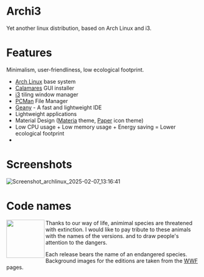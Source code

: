 
# Archi3

Yet another linux distribution, based on Arch Linux and i3.

# Features

Minimalism, user-friendliness, low ecological footprint.

- [Arch Linux](https://archlinux.org/) base system
- [Calamares](https://calamares.io/) GUI installer
- [i3](https://i3wm.org/) tiling window manager
- [PCMan](https://github.com/lxde/pcmanfm) File Manager
- [Geany](https://github.com/geany/geany) - A fast and lightweight IDE
- Lightweight applications
- Material Design ([Materia](https://github.com/nana-4/materia-theme) theme, [Paper](https://snwh.org/paper) icon theme)
- Low CPU usage + Low memory usage + Energy saving = Lower ecological footprint
- 
# Screenshots
![Screenshot_archlinux_2025-02-07_13:16:41](https://github.com/user-attachments/assets/06d32f49-4e04-42ea-8e5d-af127d5ac78d)

# Code names

<img align="left" width="100" height="100" src="[https://github.com/sandorkakuk/Archi3/blob/master/WWF_logo.svg.png">

Thanks to our way of life, animimal species are threatened with extinction. I would like to pay tribute to these animals with the names of the versions. and to draw people's attention to the dangers.

Each release bears the name of an endangered species.
Background images for the editions are taken from the [WWF](https://www.worldwildlife.org/species/directory?direction=desc&sort=extinction_status) pages.


